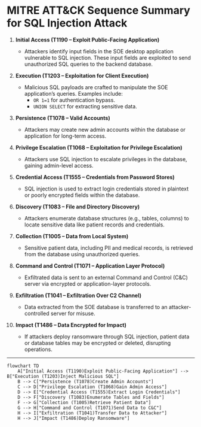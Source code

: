 # MITRE ATT&CK Sequence Summary for SQL Injection Attack

1. **Initial Access (T1190 – Exploit Public-Facing Application)**  
   - Attackers identify input fields in the SOE desktop application vulnerable to SQL injection. These input fields are exploited to send unauthorized SQL queries to the backend database.

2. **Execution (T1203 – Exploitation for Client Execution)**  
   - Malicious SQL payloads are crafted to manipulate the SOE application’s queries. Examples include:
     - `OR 1=1` for authentication bypass.
     - `UNION SELECT` for extracting sensitive data.

3. **Persistence (T1078 – Valid Accounts)**  
   - Attackers may create new admin accounts within the database or application for long-term access.

4. **Privilege Escalation (T1068 – Exploitation for Privilege Escalation)**  
   - Attackers use SQL injection to escalate privileges in the database, gaining admin-level access.

5. **Credential Access (T1555 – Credentials from Password Stores)**  
   - SQL injection is used to extract login credentials stored in plaintext or poorly encrypted fields within the database.

6. **Discovery (T1083 – File and Directory Discovery)**  
   - Attackers enumerate database structures (e.g., tables, columns) to locate sensitive data like patient records and credentials.

7. **Collection (T1005 – Data from Local System)**  
   - Sensitive patient data, including PII and medical records, is retrieved from the database using unauthorized queries.

8. **Command and Control (T1071 – Application Layer Protocol)**  
   - Exfiltrated data is sent to an external Command and Control (C&C) server via encrypted or application-layer protocols.

9. **Exfiltration (T1041 – Exfiltration Over C2 Channel)**  
   - Data extracted from the SOE database is transferred to an attacker-controlled server for misuse.

10. **Impact (T1486 – Data Encrypted for Impact)**  
    - If attackers deploy ransomware through SQL injection, patient data or database tables may be encrypted or deleted, disrupting operations.

---

```mermaid
flowchart TD
    A["Initial Access (T1190)Exploit Public-Facing Application"] --> B["Execution (T1203)Inject Malicious SQL"]
    B --> C["Persistence (T1078)Create Admin Accounts"]
    C --> D["Privilege Escalation (T1068)Gain Admin Access"]
    D --> E["Credential Access (T1555)Extract Login Credentials"]
    D --> F["Discovery (T1083)Enumerate Tables and Fields"]
    F --> G["Collection (T1005)Retrieve Patient Data"]
    G --> H["Command and Control (T1071)Send Data to C&C"]
    H --> I["Exfiltration (T1041)Transfer Data to Attacker"]
    H --> J["Impact (T1486)Deploy Ransomware"]